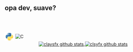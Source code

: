 ## opa dev, suave?

<br><br>
  
<img align="center" alt="Python" height="30" width="30" src="https://raw.githubusercontent.com/devicons/devicon/master/icons/python/python-original.svg"/>

<img align="center" alt="C" height="30" width="30" src="https://cdn.jsdelivr.net/gh/devicons/devicon/icons/c/c-original.svg" />

</div>


<div align="center">
<a href="https://github.com/claysfx">
  <img align="center" height="150" width = "350" src="https://github-readme-stats.vercel.app/api/top-langs/?username=claysfx&layout=compact&langs_count=7&theme=dark" alt="claysfx github stats"/> </a>

<a href="https://github.com/claysfx">
 <img align="center" height="150" width = "350" src="https://github-readme-stats.vercel.app/api?username=claysfx&show_icons=true&theme=dark" alt="clsyfx github stats"/> </a>



